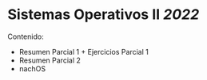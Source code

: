 # Sistemas Operativos II _2022_
Contenido:
- Resumen Parcial 1 + Ejercicios Parcial 1
- Resumen Parcial 2
- nachOS
